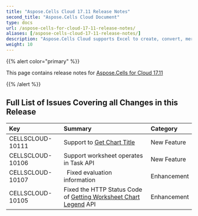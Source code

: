 ```yaml
---
title: "Aspose.Cells Cloud 17.11 Release Notes"
second_title: "Aspose.Cells Cloud Document"
type: docs
url: /aspose-cells-for-cloud-17-11-release-notes/
aliases: [/aspose-cells-cloud-17-11-release-notes/]
description: "Aspose.Cells Cloud supports Excel to create, convert, merge, split, protected, inner object operation, and so on."
weight: 10
---
```


{{% alert color="primary" %}} 

This page contains release notes for [Aspose.Cells for Cloud 17.11](https://apireference.aspose.cloud/cells/)

{{% /alert %}} 
## **Full List of Issues Covering all Changes in this Release**

|**Key**|**Summary**|**Category**|
| :- | :- | :- |
|CELLSCLOUD-10111|Support to [Get Chart Title](https://apireference.aspose.cloud/cells/#!/CellsCharts/CellsCharts_GetWorksheetChartTitle)|New Feature|
|CELLSCLOUD-10106 |Support worksheet operates in Task API |New Feature|
|CELLSCLOUD-10107|` `Fixed evaluation information|Enhancement |
|CELLSCLOUD-10105|Fixed the HTTP Status Code of [Getting Worksheet Chart Legend](https://apireference.aspose.cloud/cells/#!/CellsCharts/CellsCharts_GetWorksheetChartLegend) API|Enhancement|

